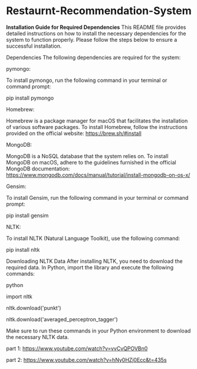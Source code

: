 # Restaurnt-Recommendation-System

**Installation Guide for Required Dependencies**
This README file provides detailed instructions on how to install the necessary dependencies for the system to function properly. Please follow the steps below to ensure a successful installation.

Dependencies
The following dependencies are required for the system:

pymongo:

To install pymongo, run the following command in your terminal or command prompt:

pip install pymongo

Homebrew:

Homebrew is a package manager for macOS that facilitates the installation of various software packages. To install Homebrew, follow the instructions provided on the official website: https://brew.sh/#install

MongoDB:

MongoDB is a NoSQL database that the system relies on. To install MongoDB on macOS, adhere to the guidelines furnished in the official MongoDB documentation: https://www.mongodb.com/docs/manual/tutorial/install-mongodb-on-os-x/

Gensim:

To install Gensim, run the following command in your terminal or command prompt:

pip install gensim

NLTK:

To install NLTK (Natural Language Toolkit), use the following command:


pip install nltk

Downloading NLTK Data
After installing NLTK, you need to download the required data. In Python, import the library and execute the following commands:

python

import nltk

nltk.download('punkt')

nltk.download('averaged_perceptron_tagger')


Make sure to run these commands in your Python environment to download the necessary NLTK data.



part 1: https://www.youtube.com/watch?v=vvCvQPOVBn0

part 2: https://www.youtube.com/watch?v=hNy0HZj0Ecc&t=435s
